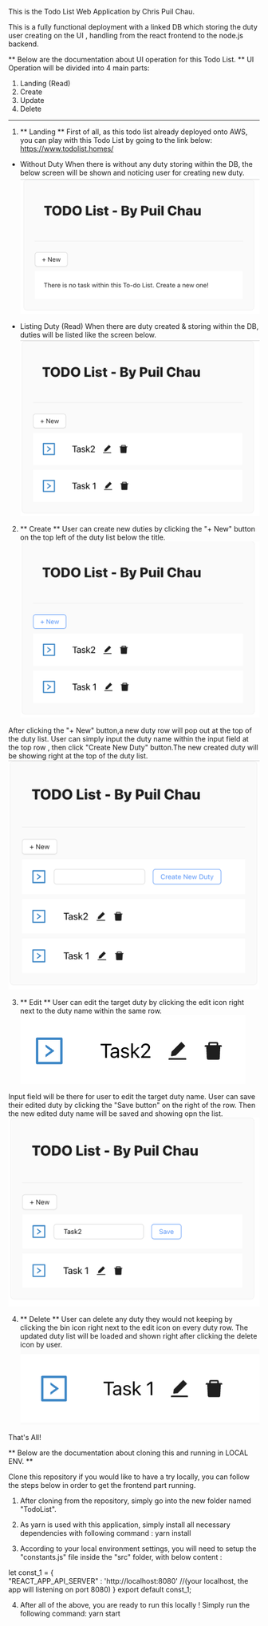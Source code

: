 This is the Todo List Web Application by Chris Puil Chau.

This is a fully functional deployment with a linked DB which storing the duty user creating on the UI , handling from the react frontend to the node.js backend.

** Below are the documentation about UI operation for this Todo List. **
UI Operation will be divided into 4 main parts:
1. Landing (Read)
2. Create
3. Update
4. Delete
------------------

1. ** Landing **
First of all, as this todo list already deployed onto AWS, you can play with this Todo List by going to the link below:
https://www.todolist.homes/

- Without Duty
When there is without any duty storing within the DB, the below screen will be shown and noticing user for creating new duty.
![Alt text](./READMEScreenCap/image.png)

- Listing Duty (Read)
When there are duty created & storing within the DB, duties will be listed like the screen below.
![Alt text](./READMEScreenCap/ReadImage.png)

2. ** Create **
User can create new duties by clicking the "+ New" button on the top left of the duty list below the title.
![Alt text](./READMEScreenCap/CreateImage.png)

After clicking the "+ New" button,a new duty row will pop out at the top of the duty list. User can simply input the duty name within the input field at the top row , then click "Create New Duty" button.The new created duty will be showing right at the top of the duty list.
![Alt text](./READMEScreenCap/CreateImage2.png)

3. ** Edit **
User can edit the target duty by clicking the edit icon right next to the duty name within the same row.
![Alt text](./READMEScreenCap/EditImage.png)

Input field will be there for user to edit the target duty name. User can save their edited duty by clicking the "Save button" on the right of the row. Then the new edited duty name will be saved and showing opn the list.
![Alt text](./READMEScreenCap/EditImage2.png)

4. ** Delete **
User can delete any duty they would not keeping by clicking the bin icon right next to the edit icon on every duty row. The updated duty list will be loaded and shown right after clicking the delete icon by user.
![Alt text](./READMEScreenCap/DeleteImage.png)

That's All!


** Below are the documentation about cloning this and running in LOCAL ENV. **

Clone this repository if you would like to have a try locally, you can follow the steps below in order to get the frontend part running.

1. After cloning from the repository, simply go into the new folder named "TodoList".

2. As yarn is used with this application, simply install all necessary  dependencies with following command : yarn install

3. According to your local environment settings, you will need to setup the "constants.js" file inside the "src" folder, with below content :

let  const_1 = {    
     "REACT_APP_API_SERVER" : 'http://localhost:8080' //(your localhost, the app will listening on port 8080)
}
export default const_1;


4. After all of the above, you are ready to run this locally ! Simply run the following command: yarn start